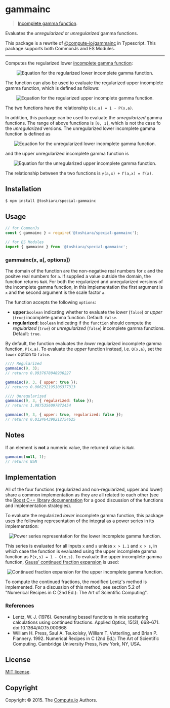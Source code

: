 gammainc
===

> [Incomplete gamma function](https://en.wikipedia.org/wiki/Incomplete_gamma_function).

Evaluates the *unregularized* or *unregularized* gamma functions.

This package is a rewrite of
 [@compute-io/gammainc](https://github.com/compute-io/gammainc)
 in Typescript.
This package supports both CommonJs and ES Modules.

---

Computes the regularized lower
[incomplete gamma function](https://en.wikipedia.org/wiki/Incomplete_gamma_function):

<div class="equation" align="center" data-raw-text="P( x, a ) = \frac{\gamma(a,x)}{\Gamma(a)} = \frac{1}{\Gamma(a)} \int_0^x t^{a-1} e^{-t} \; dt" data-equation="eq:lower_incomplete_gamma">
<img src="https://cdn.rawgit.com/compute-io/gammainc/68d3e61dfeace303cffe14b75c5b249ba75b5281/docs/img/eqn1.svg" alt="Equation for the regularized lower incomplete gamma function.">
<br>
</div>

The function can also be used to evaluate
 the regularized upper incomplete gamma function, which is defined as follows:

<div class="equation" align="center" data-raw-text="Q( x, a ) = \frac{\Gamma(a,x)}{\Gamma(a)} = \frac{1}{\Gamma(a)} \int_x^\infty t^{a-1} e^{-t} \; dt" data-equation="eq:upper_incomplete_gamma">
<img src="https://cdn.rawgit.com/compute-io/gammainc/68d3e61dfeace303cffe14b75c5b249ba75b5281/docs/img/eqn2.svg" alt="Equation for the regularized upper incomplete gamma function.">
<br>
</div>

The two functions have the relationship `Q(x,a) = 1 - P(x,a)`.

In addition,
 this package can be used to evaluate the *unregularized* gamma functions.
The range of above functions is `[0, 1]`,
 which is not the case fo the *unregularized* versions.
The unregularized lower incomplete gamma function is defined as

<div class="equation" align="center" data-raw-text="\gamma(a,x) = \int_0^x t^{a-1} e^{-t} \; dt" data-equation="eq:unreg_lower_incomplete_gamma">
<img src="https://cdn.rawgit.com/compute-io/gammainc/edb25812443645fa97017137b1f84708a84cea2c/docs/img/eqn3.svg" alt="Equation for the unregularized lower incomplete gamma function.">
<br>
</div>

and the upper unregularized incomplete gamma function is

<div class="equation" align="center" data-raw-text="\Gamma(a,x)= \int_x^\infty t^{a-1} e^{-t} \; dt" data-equation="eq:unreg_upper_incomplete_gamma">
<img src="https://cdn.rawgit.com/compute-io/gammainc/edb25812443645fa97017137b1f84708a84cea2c/docs/img/eqn4.svg" alt="Equation for the unregularized upper incomplete gamma function.">
<br>
</div>

The relationship between the two functions is `γ(a,x) + Γ(a,x) = Γ(a)`.


## Installation

``` bash
$ npm install @toshiara/special-gammainc
```


## Usage

``` javascript
// for CommonJs
const { gammainc } = require('@toshiara/special-gammainc');

// for ES Modules
import { gammainc } from '@toshiara/special-gammainc';
```

### gammainc(x, a[, options])


The domain of the function are the non-negative real numbers for `x`
 and the positve real numbers for `a`.
If supplied a value outside the domain,
 the function returns `NaN`.
For both the regularized and unregularized versions
 of the incomplete gamma function,
 in this implementation the first argument is `x`
 and the second argument is the scale factor `a`.

The function accepts the following `options`:

* __upper__:`boolean` indicating whether to evaluate
  the *lower* (`false`) or *upper* (`true`) incomplete gamma function.
  Default: `false`.
* __regularized__: `boolean` indicating if the `function` should compute
  the *regularized* (`true`) or *unregularized* (`false`)
  incomplete gamma functions. Default: `true`.

By default, the function evaluates
 the *lower* regularized incomplete gamma function, `P(x,a)`.
To evaluate the *upper* function instead,
 i.e. `Q(x,a)`, set the `lower` option to `false`.


```javascript
//// Regularized
gammainc(9, 3);
// returns 0.9937678048936227

gammainc(9, 3, { upper: true });
// returns 0.006232195106377313
```

```javascript
//// Unregularized
gammainc(9, 3, { regularized: false });
// returns 1.9875356097872454

gammainc(9, 3, { upper: true, regularized: false });
// returns 0.012464390212754625
```

## Notes

If an element is __not__ a numeric value, the returned value  is `NaN`.

``` javascript
gammainc(null, 1);
// returns NaN
```


## Implementation

All of the four functions (regularized and non-regularized, upper and lower)
 share a common implementation
 as they are all related to each other
 (see the [Boost C++ library documentation](http://www.boost.org/doc/libs/1_35_0/libs/math/doc/sf_and_dist/html/math_toolkit/special/sf_gamma/igamma.html)
 for a good discussion of the functions and implementation strategies).

To evaluate the regularized *lower* incomplete gamma function,
 this package uses the following representation of the integral
 as a power series in its implementation:

<div class="equation" align="center" data-raw-text="
P(x, a) = \frac{1}{\Gamma(a)}\sum_{k=0}^\infty \frac{x^a e^{-x} x^k}{a(a+1)...(a+k)} " data-equation="eq:power_series">
<img src="https://cdn.rawgit.com/compute-io/gammainc/f38461aaa66adafa47885a4f79ef393d8d140bdc/docs/img/eqn5.svg" alt="Power series representation for the lower incomplete gamma function.">
<br>
</div>

This series is evaluated for all inputs `x` and `s` unless `x > 1.1` and `x > s`,
 in which case the function is evaluated using the upper incomplete gamma function
 as `P(x,s) = 1 - Q(x,s)`.
To evaluate the upper incomplete gamma function,
 [Gauss' continued fraction expansion](https://en.wikipedia.org/wiki/Gauss%27s_continued_fraction) is used:

<div class="equation" align="center" data-raw-text="Q(x, a) = \frac{1}{\Gamma(a)}\cfrac{x^a e^{-x}}{1+x-a+ \cfrac{a-1}{3+x-a+ \cfrac{2(a-2)}{5+x-a+ \cfrac{3(a-3)} {7+x-a+ \cfrac{4(a-4)}{9+x-a+ \ddots}}}}} " data-equation="eq:continued_fraction">
<img src="https://cdn.rawgit.com/compute-io/gammainc/f38461aaa66adafa47885a4f79ef393d8d140bdc/docs/img/eqn6.svg" alt="Continued fraction expansion for the upper incomplete gamma function.">
<br>
</div>

To compute the continued fractions,
 the modified Lentz's method is implemented.
For a discussion of this method,
 see section 5.2 of "Numerical Recipes in C (2nd Ed.):
 The Art of Scientific Computing".

### References
- Lentz, W. J. (1976). Generating bessel functions in mie scattering calculations using continued fractions. Applied Optics, 15(3), 668–671. doi:10.1364/AO.15.000668
- William H. Press, Saul A. Teukolsky, William T. Vetterling, and Brian P. Flannery. 1992. Numerical Recipes in C (2nd Ed.): The Art of Scientific Computing. Cambridge University Press, New York, NY, USA.


## License
[MIT license](http://opensource.org/licenses/MIT).


## Copyright
Copyright &copy; 2015. The [Compute.io](https://github.com/compute-io) Authors.

